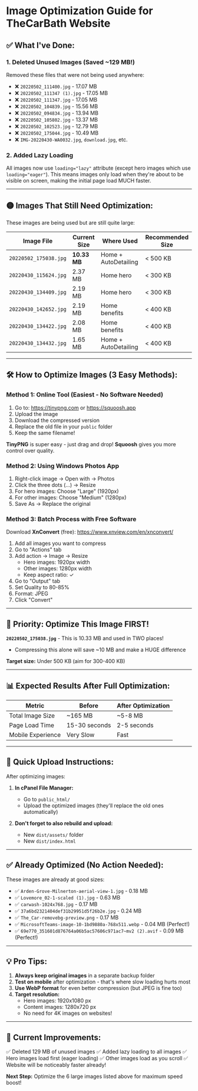 # Image Optimization Guide for TheCarBath Website

## ✅ What I've Done:

### 1. **Deleted Unused Images (Saved ~129 MB!)**
Removed these files that were not being used anywhere:
- ❌ `20220502_111400.jpg` - 17.07 MB
- ❌ `20220502_111347 (1).jpg` - 17.05 MB
- ❌ `20220502_111347.jpg` - 17.05 MB
- ❌ `20220502_104839.jpg` - 15.56 MB
- ❌ `20220502_094834.jpg` - 13.94 MB
- ❌ `20220502_105802.jpg` - 13.37 MB
- ❌ `20220502_102523.jpg` - 12.79 MB
- ❌ `20220502_175044.jpg` - 10.49 MB
- ❌ `IMG-20220430-WA0032.jpg`, `download.jpg`, etc.

### 2. **Added Lazy Loading**
All images now use `loading="lazy"` attribute (except hero images which use `loading="eager"`).
This means images only load when they're about to be visible on screen, making the initial page load MUCH faster.

---

## 🟡 Images That Still Need Optimization:

These images are being used but are still quite large:

| Image File | Current Size | Where Used | Recommended Size |
|------------|--------------|------------|------------------|
| `20220502_175038.jpg` | **10.33 MB** | Home + AutoDetailing | < 500 KB |
| `20220430_115624.jpg` | 2.37 MB | Home hero | < 300 KB |
| `20220430_134409.jpg` | 2.19 MB | Home hero | < 300 KB |
| `20220430_142652.jpg` | 2.19 MB | Home benefits | < 400 KB |
| `20220430_134422.jpg` | 2.08 MB | Home benefits | < 400 KB |
| `20220430_134432.jpg` | 1.65 MB | Home + AutoDetailing | < 400 KB |

---

## 🛠️ How to Optimize Images (3 Easy Methods):

### **Method 1: Online Tool (Easiest - No Software Needed)**

1. Go to: https://tinypng.com or https://squoosh.app
2. Upload the image
3. Download the compressed version
4. Replace the old file in your `public` folder
5. Keep the same filename!

**TinyPNG** is super easy - just drag and drop!
**Squoosh** gives you more control over quality.

### **Method 2: Using Windows Photos App**

1. Right-click image → Open with → Photos
2. Click the three dots (...) → Resize
3. For hero images: Choose "Large" (1920px)
4. For other images: Choose "Medium" (1280px)
5. Save As → Replace the original

### **Method 3: Batch Process with Free Software**

Download **XnConvert** (free): https://www.xnview.com/en/xnconvert/

1. Add all images you want to compress
2. Go to "Actions" tab
3. Add action → Image → Resize
   - Hero images: 1920px width
   - Other images: 1280px width
   - Keep aspect ratio: ✓
4. Go to "Output" tab
5. Set Quality to 80-85%
6. Format: JPEG
7. Click "Convert"

---

## 🎯 Priority: Optimize This Image FIRST!

**`20220502_175038.jpg`** - This is 10.33 MB and used in TWO places!
- Compressing this alone will save ~10 MB and make a HUGE difference

**Target size:** Under 500 KB (aim for 300-400 KB)

---

## 📊 Expected Results After Full Optimization:

| Metric | Before | After Optimization |
|--------|--------|-------------------|
| Total Image Size | ~165 MB | ~5-8 MB |
| Page Load Time | 15-30 seconds | 2-5 seconds |
| Mobile Experience | Very Slow | Fast |

---

## 🚀 Quick Upload Instructions:

After optimizing images:

1. **In cPanel File Manager:**
   - Go to `public_html/`
   - Upload the optimized images (they'll replace the old ones automatically)

2. **Don't forget to also rebuild and upload:**
   - New `dist/assets/` folder
   - New `dist/index.html`

---

## ✅ Already Optimized (No Action Needed):

These images are already at good sizes:
- ✅ `Arden-Grove-Milnerton-aerial-view-1.jpg` - 0.18 MB
- ✅ `Lovemore_02-1-scaled (1).jpg` - 0.63 MB
- ✅ `carwash-1024x768.jpg` - 0.17 MB
- ✅ `37a6bd2321404def31b29951d5f26b2e.jpg` - 0.24 MB
- ✅ `The_Car-removebg-preview.png` - 0.17 MB
- ✅ `MicrosoftTeams-image-10-1bd9880a-768x511.webp` - 0.04 MB (Perfect!)
- ✅ `69e770_351601d876764a06b5ac57606c971ac7~mv2 (2).avif` - 0.09 MB (Perfect!)

---

## 💡 Pro Tips:

1. **Always keep original images** in a separate backup folder
2. **Test on mobile** after optimization - that's where slow loading hurts most
3. **Use WebP format** for even better compression (but JPEG is fine too)
4. **Target resolution:**
   - Hero images: 1920x1080 px
   - Content images: 1280x720 px
   - No need for 4K images on websites!

---

## 🎉 Current Improvements:

✅ Deleted 129 MB of unused images
✅ Added lazy loading to all images
✅ Hero images load first (eager loading)
✅ Other images load as you scroll
✅ Website will be noticeably faster already!

**Next Step:** Optimize the 6 large images listed above for maximum speed boost!
